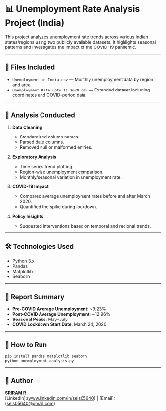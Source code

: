 # 📊 Unemployment Rate Analysis Project (India)

This project analyzes unemployment rate trends across various Indian states/regions using two publicly available datasets. It highlights seasonal patterns and investigates the impact of the COVID-19 pandemic.

---

## 📁 Files Included

- `Unemployment in India.csv` — Monthly unemployment data by region and area.
- `Unemployment_Rate_upto_11_2020.csv` — Extended dataset including coordinates and COVID-period data.

---

## 🧪 Analysis Conducted

1. **Data Cleaning**
   - Standardized column names.
   - Parsed date columns.
   - Removed null or malformed entries.

2. **Exploratory Analysis**
   - Time series trend plotting.
   - Region-wise unemployment comparison.
   - Monthly/seasonal variation in unemployment rate.

3. **COVID-19 Impact**
   - Compared average unemployment rates before and after March 2020.
   - Quantified the spike during lockdown.

4. **Policy Insights**
   - Suggested interventions based on temporal and regional trends.

---

## 🛠 Technologies Used

- Python 3.x
- Pandas
- Matplotlib
- Seaborn

---

## 📅 Report Summary

- **Pre-COVID Average Unemployment**: ~9.23%
- **Post-COVID Average Unemployment**: ~12.96%
- **Seasonal Peaks**: May–July
- **COVID Lockdown Start Date**: March 24, 2020

---

## 📌 How to Run

```bash
pip install pandas matplotlib seaborn
python unemployment_analysis.py
```

---

## 📃 Author
**SRIRAM R**\
[LinkedIn]:(www.linkedin.com/in/seis05640) | [Email]:(seis05640@gmail.com)
